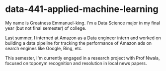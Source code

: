 # data-441-applied-machine-learning


My name is Greatness Emmanuel-king. I'm a Data Science major in my final year (but not final semester) of college.

Last summer, I interned at Amazon as a Data engineer intern and worked on building a data pipeline for tracking the performance of Amazon ads on search engines like Google, Bing, etc.

This semester, I'm currently engaged in a research project with Prof Nwala, focused on toponym recognition and resolution in local news papers. 
